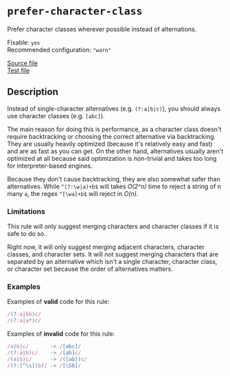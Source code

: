 # `prefer-character-class`

Prefer character classes wherever possible instead of alternations.

Fixable: `yes` <br> Recommended configuration: `"warn"`

[Source file](https://github.com/RunDevelopment/eslint-plugin-clean-regex/blob/master/lib/rules/prefer-character-class.js) <br> [Test file](https://github.com/RunDevelopment/eslint-plugin-clean-regex/blob/master/tests/lib/rules/prefer-character-class.js)


## Description

Instead of single-character alternatives (e.g. `(?:a|b|c)`), you should always use character classes (e.g. `[abc]`).

The main reason for doing this is performance, as a character class doesn't require backtracking or choosing the correct alternative via backtracking.
They are usually heavily optimized (because it's relatively easy and fast) and are as fast as you can get.
On the other hand, alternatives usually aren't optimized at all because said optimization is non-trivial and takes too long for interpreter-based engines.

Because they don't cause backtracking, they are also somewhat safer than alternatives.
While `^(?:\w|a)+b$` will takes _O(2^n)_ time to reject a string of n many `a`, the regex `^[\wa]+b$` will reject in _O(n)_.


### Limitations

This rule will only suggest merging characters and character classes if it is safe to do so.

Right now, it will only suggest merging adjacent characters, character classes, and character sets.
It will not suggest merging characters that are separated by an alternative which isn't a single character, character class, or character set because the order of alternatives matters.

### Examples

Examples of __valid__ code for this rule:

```js
/(?:a|bb)c/
/(?:a|a*)c/
```

Examples of __invalid__ code for this rule:

```js
/a|b|c/       -> /[abc]/
/(?:a|b)c/    -> /[ab]c/
/(a|b)c/      -> /([ab])c/
/(?:[^\s]|b)/ -> /[\Sb]/
```
